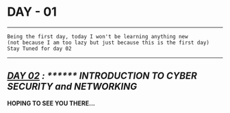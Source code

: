 # DAY - 01
---

```
Being the first day, today I won't be learning anything new  
(not because I am too lazy but just because this is the first day)  
Stay Tuned for day 02
```
---
***[DAY 02](../day-02/readme.md) : ****** INTRODUCTION TO CYBER SECURITY and NETWORKING***    
---
**HOPING TO SEE YOU THERE...**
